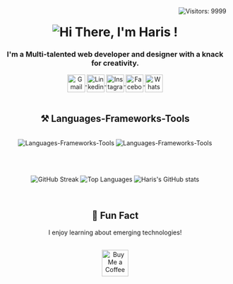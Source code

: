 <img align="right" src="https://visitor-badge.laobi.icu/badge?page_id=Az-Haris.Az-Haris" alt="Visitors: 9999" />

<h1 align="center">
    <img src="https://readme-typing-svg.herokuapp.com/?font=Righteous&size=35&center=true&vCenter=true&width=500&height=70&duration=2000&lines=Hi+There!+👋;+I'm+Haris!;" alt="Hi There, I'm Haris !" />
</h1>

<h3 align="center">I'm a Multi-talented web developer and designer with a knack for creativity.</h3>

<div align="center"> 
    <a href="mailto:mdalimuzzaman437@gmail.com">
      <img height="40" align="center" title="mdalimuzzaman437@gmail.com" src="https://cdn-icons-png.flaticon.com/128/5968/5968534.png" alt="Gmail" />
    </a>
  <a href="https://www.linkedin.com/in/alimuzzaman-haris/">
     <img height=40 align="center" title="LinkedIn || MD Alimuzzaman Haris" src="https://cdn-icons-png.flaticon.com/128/145/145807.png" alt="Linkedin" />
  </a>
  <a href="https://www.instagram.com/alimuzzaman.haris/">
     <img height=40 align="center" title="Instagram || MD Alimuzzaman Haris" src="https://cdn-icons-png.flaticon.com/128/15713/15713420.png" alt="Instagram" />
  </a>
    <a href="https://www.facebook.com/alimuzzaman.haris/">
     <img height=40 align="center" title="Facebook || MD Alimuzzaman Haris" src="https://cdn-icons-png.flaticon.com/128/5968/5968764.png" alt="Facebook" />
  </a>
    <a href="https://wa.me/+8801405742311/">
     <img height=40 align="center" title="Whatsapp || MD Alimuzzaman Haris" src="https://cdn-icons-png.flaticon.com/128/15713/15713434.png" alt="WhatsApp" />
  </a>
</div>

 <br/>
 
<h2 align="center">⚒️ Languages-Frameworks-Tools</h2>
<br/>
<div align="center">
    <img src="https://skillicons.dev/icons?i=html,css,bootstrap,tailwind,js,react,vscode,github,figma,git" alt="Languages-Frameworks-Tools" />
    <img src="https://skillicons.dev/icons?i=nodejs,express,javascript,typescript,express,firebase,mongodb,redux,c,nextjs,mysql" alt="Languages-Frameworks-Tools" /><br>
</div>

<br />
<br />
<br />

<p align="center">
    <img src="https://github-readme-streak-stats.herokuapp.com?user=Az-Haris&date_format=j%20M%5B%20Y%5D&card_width=595" alt="GitHub Streak" />
    <img src="https://github-readme-stats.vercel.app/api/top-langs/?username=Az-Haris&card_width=595&layout=compact" alt="Top Languages">
    <img src="https://github-readme-stats.vercel.app/api?username=Az-Haris&show_icons=true&count_private=true&rank_icon=github&theme=transparent&card_width=595" alt="Haris's GitHub stats">
</p>

<br />

<h2 align="center">🌈 Fun Fact</h2>
<p align="center">I enjoy learning about emerging technologies!</p>
<br />
<div align="center">
    <a href="https://buymeacoffee.com/ZfXvzCcYq0">
    <img height=60 src="https://www.codehim.com/wp-content/uploads/2022/09/bmc-button.png" alt="Buy Me a Coffee" />
</a>
</div>
